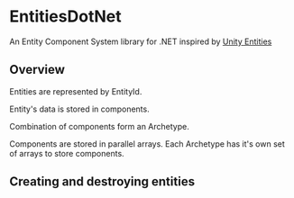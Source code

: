 # EntitiesDotNet

An Entity Component System library for .NET inspired by [Unity Entities](https://docs.unity3d.com/Packages/com.unity.entities@1.0/manual/index.html)


## Overview

Entities are represented by EntityId.

Entity's data is stored in components.

Combination of components form an Archetype.

Components are stored in parallel arrays. Each Archetype has it's own set of arrays to store components.


## Creating and destroying entities

```c#
```